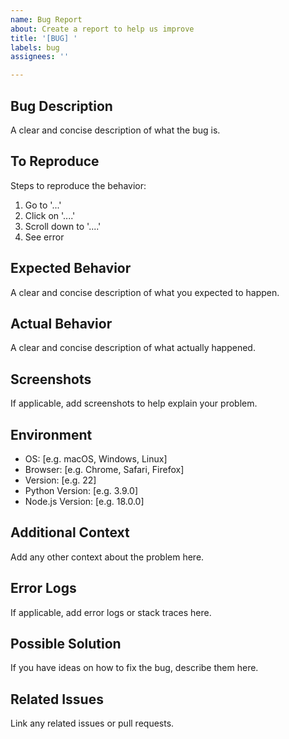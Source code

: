 ```yaml
---
name: Bug Report
about: Create a report to help us improve
title: '[BUG] '
labels: bug
assignees: ''

---
```


## Bug Description
A clear and concise description of what the bug is.

## To Reproduce
Steps to reproduce the behavior:
1. Go to '...'
2. Click on '....'
3. Scroll down to '....'
4. See error

## Expected Behavior
A clear and concise description of what you expected to happen.

## Actual Behavior
A clear and concise description of what actually happened.

## Screenshots
If applicable, add screenshots to help explain your problem.

## Environment
- OS: [e.g. macOS, Windows, Linux]
- Browser: [e.g. Chrome, Safari, Firefox]
- Version: [e.g. 22]
- Python Version: [e.g. 3.9.0]
- Node.js Version: [e.g. 18.0.0]

## Additional Context
Add any other context about the problem here.

## Error Logs
If applicable, add error logs or stack traces here.

## Possible Solution
If you have ideas on how to fix the bug, describe them here.

## Related Issues
Link any related issues or pull requests.
